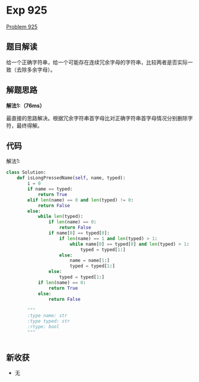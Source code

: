 # Exp 925

[Problem 925](https://leetcode.com/problems/long-pressed-name/)

## 题目解读

给一个正确字符串，给一个可能存在连续冗余字母的字符串，比较两者是否实际一致（去除多余字母）。

## 解题思路

**解法1:（76ms）**

最直接的思路解决。根据冗余字符串首字母比对正确字符串首字母情况分别删除字符，最终得解。

## 代码

解法1:

```python
class Solution:
    def isLongPressedName(self, name, typed):
        i = 0
        if name == typed:
            return True
        elif len(name) == 0 and len(typed) != 0:
            return False
        else:
            while len(typed):
                if len(name) == 0:
                    return False
                if name[0] == typed[0]:
                    if len(name) == 1 and len(typed) > 1:
                        while name[0] == typed[0] and len(typed) > 1:
                            typed = typed[1:]
                    else:
                        name = name[1:]
                        typed = typed[1:]
                else:
                    typed = typed[1:]
            if len(name) == 0:
                return True
            else:
                return False 
                
        """
        :type name: str
        :type typed: str
        :rtype: bool
        """
        
```

## 新收获

- 无



